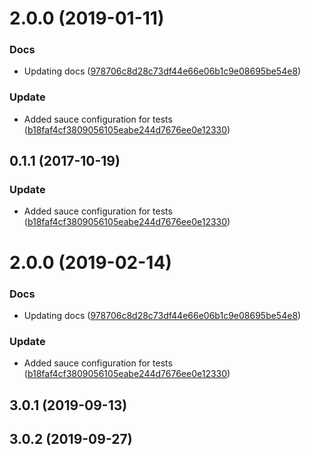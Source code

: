 <a name="2.0.0"></a>
# 2.0.0 (2019-01-11)


### Docs

* Updating docs ([978706c8d28c73df44e66e06b1c9e08695be54e8](https://github.com/advanced-rest-client/web-url-input/commit/978706c8d28c73df44e66e06b1c9e08695be54e8))

### Update

* Added sauce configuration for tests ([b18faf4cf3809056105eabe244d7676ee0e12330](https://github.com/advanced-rest-client/web-url-input/commit/b18faf4cf3809056105eabe244d7676ee0e12330))



<a name="0.1.1"></a>
## 0.1.1 (2017-10-19)


### Update

* Added sauce configuration for tests ([b18faf4cf3809056105eabe244d7676ee0e12330](https://github.com/advanced-rest-client/web-url-input/commit/b18faf4cf3809056105eabe244d7676ee0e12330))



# 2.0.0 (2019-02-14)


### Docs

* Updating docs ([978706c8d28c73df44e66e06b1c9e08695be54e8](https://github.com/advanced-rest-client/web-url-input/commit/978706c8d28c73df44e66e06b1c9e08695be54e8))

### Update

* Added sauce configuration for tests ([b18faf4cf3809056105eabe244d7676ee0e12330](https://github.com/advanced-rest-client/web-url-input/commit/b18faf4cf3809056105eabe244d7676ee0e12330))



## 3.0.1 (2019-09-13)



## 3.0.2 (2019-09-27)



